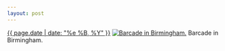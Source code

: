 ```yaml
---
layout: post
---
```


<p>
  <time><a href="/406">{{ page.date | date: "%e %B, %Y" }}</a></time>
  <a href="/406"><img src="{{ site.assets_url }}/406-640.jpg" srcset="{{ site.assets_url }}/406-1280.jpg 1280w, {{ site.assets_url }}/406-960.jpg 960w, {{ site.assets_url }}/406-640.jpg 640w, {{ site.assets_url }}/406-320.jpg 320w" sizes="(min-width: 700px) 50vw, calc(100vw - 2rem)" alt="Barcade in Birmingham." /></a>
  <span>Barcade in Birmingham.</span>
</p>
